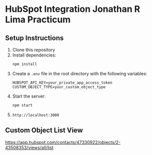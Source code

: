 # HubSpot Integration Jonathan R Lima Practicum

## Setup Instructions

1. Clone this repository
2. Install dependencies:
   ```bash
   npm install
   ```
3. Create a `.env` file in the root directory with the following variables:
   ```
   HUBSPOT_API_KEY=your_private_app_access_token
   CUSTOM_OBJECT_TYPE=your_custom_object_type
   ```
4. Start the server:
   ```bash
   npm start
   ```
5. `http://localhost:3000`

## Custom Object List View

https://app.hubspot.com/contacts/47330922/objects/2-43508353/views/all/list
